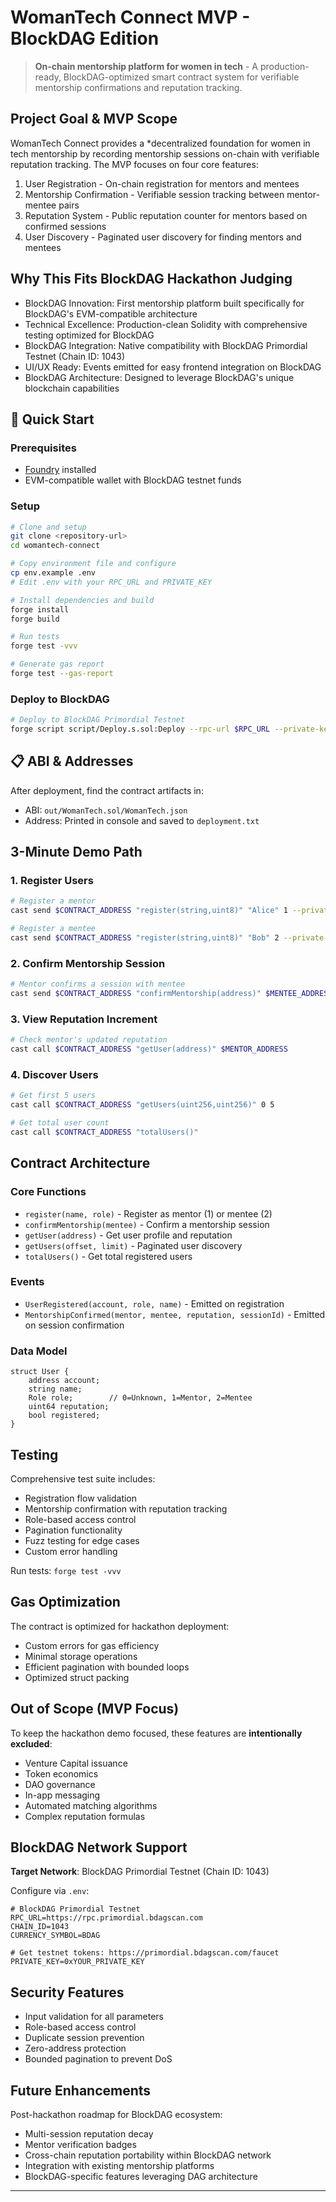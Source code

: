 # WomanTech Connect MVP - BlockDAG Edition

> **On-chain mentorship platform for women in tech** - A production-ready, BlockDAG-optimized smart contract system for verifiable mentorship confirmations and reputation tracking.

## Project Goal & MVP Scope

WomanTech Connect provides a *decentralized foundation for women in tech mentorship by recording mentorship sessions on-chain with verifiable reputation tracking. The MVP focuses on four core features:

1. User Registration - On-chain registration for mentors and mentees
2. Mentorship Confirmation - Verifiable session tracking between mentor-mentee pairs
3. Reputation System - Public reputation counter for mentors based on confirmed sessions
4. User Discovery - Paginated user discovery for finding mentors and mentees

## Why This Fits BlockDAG Hackathon Judging

- BlockDAG Innovation: First mentorship platform built specifically for BlockDAG's EVM-compatible architecture
- Technical Excellence: Production-clean Solidity with comprehensive testing optimized for BlockDAG
- BlockDAG Integration: Native compatibility with BlockDAG Primordial Testnet (Chain ID: 1043)
- UI/UX Ready: Events emitted for easy frontend integration on BlockDAG
- BlockDAG Architecture: Designed to leverage BlockDAG's unique blockchain capabilities

## 🚀 Quick Start

### Prerequisites
- [Foundry](https://getfoundry.sh/) installed
- EVM-compatible wallet with BlockDAG testnet funds

### Setup
```bash
# Clone and setup
git clone <repository-url>
cd womantech-connect

# Copy environment file and configure
cp env.example .env
# Edit .env with your RPC_URL and PRIVATE_KEY

# Install dependencies and build
forge install
forge build

# Run tests
forge test -vvv

# Generate gas report
forge test --gas-report
```

### Deploy to BlockDAG
```bash
# Deploy to BlockDAG Primordial Testnet
forge script script/Deploy.s.sol:Deploy --rpc-url $RPC_URL --private-key $PRIVATE_KEY --broadcast
```

## 📋 ABI & Addresses

After deployment, find the contract artifacts in:
- ABI: `out/WomanTech.sol/WomanTech.json`
- Address: Printed in console and saved to `deployment.txt`

## 3-Minute Demo Path

### 1. Register Users
```bash
# Register a mentor
cast send $CONTRACT_ADDRESS "register(string,uint8)" "Alice" 1 --private-key $MENTOR_KEY

# Register a mentee  
cast send $CONTRACT_ADDRESS "register(string,uint8)" "Bob" 2 --private-key $MENTEE_KEY
```

### 2. Confirm Mentorship Session
```bash
# Mentor confirms a session with mentee
cast send $CONTRACT_ADDRESS "confirmMentorship(address)" $MENTEE_ADDRESS --private-key $MENTOR_KEY
```

### 3. View Reputation Increment
```bash
# Check mentor's updated reputation
cast call $CONTRACT_ADDRESS "getUser(address)" $MENTOR_ADDRESS
```

### 4. Discover Users
```bash
# Get first 5 users
cast call $CONTRACT_ADDRESS "getUsers(uint256,uint256)" 0 5

# Get total user count
cast call $CONTRACT_ADDRESS "totalUsers()"
```

## Contract Architecture

### Core Functions
- `register(name, role)` - Register as mentor (1) or mentee (2)
- `confirmMentorship(mentee)` - Confirm a mentorship session
- `getUser(address)` - Get user profile and reputation
- `getUsers(offset, limit)` - Paginated user discovery
- `totalUsers()` - Get total registered users

### Events
- `UserRegistered(account, role, name)` - Emitted on registration
- `MentorshipConfirmed(mentor, mentee, reputation, sessionId)` - Emitted on session confirmation

### Data Model
```solidity
struct User {
    address account;
    string name;
    Role role;        // 0=Unknown, 1=Mentor, 2=Mentee
    uint64 reputation;
    bool registered;
}
```

## Testing

Comprehensive test suite includes:
- Registration flow validation
- Mentorship confirmation with reputation tracking
- Role-based access control
- Pagination functionality
- Fuzz testing for edge cases
- Custom error handling

Run tests: `forge test -vvv`

## Gas Optimization

The contract is optimized for hackathon deployment:
- Custom errors for gas efficiency
- Minimal storage operations
- Efficient pagination with bounded loops
- Optimized struct packing

## Out of Scope (MVP Focus)

To keep the hackathon demo focused, these features are **intentionally excluded**:
- Venture Capital issuance
- Token economics
- DAO governance
- In-app messaging
- Automated matching algorithms
- Complex reputation formulas

## BlockDAG Network Support

**Target Network**: BlockDAG Primordial Testnet (Chain ID: 1043)

Configure via `.env`:
```
# BlockDAG Primordial Testnet
RPC_URL=https://rpc.primordial.bdagscan.com
CHAIN_ID=1043
CURRENCY_SYMBOL=BDAG

# Get testnet tokens: https://primordial.bdagscan.com/faucet
PRIVATE_KEY=0xYOUR_PRIVATE_KEY
```

## Security Features

- Input validation for all parameters
- Role-based access control
- Duplicate session prevention
- Zero-address protection
- Bounded pagination to prevent DoS

## Future Enhancements

Post-hackathon roadmap for BlockDAG ecosystem:
- Multi-session reputation decay
- Mentor verification badges
- Cross-chain reputation portability within BlockDAG network
- Integration with existing mentorship platforms
- BlockDAG-specific features leveraging DAG architecture

---

